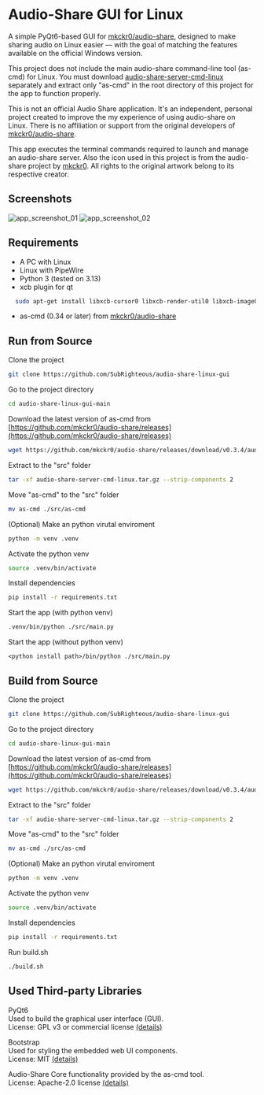# Audio-Share GUI for Linux


A simple PyQt6-based GUI for [mkckr0/audio-share](https://github.com/mkckr0/audio-share), designed to make sharing audio on Linux easier — with the goal of matching the features available on the official Windows version. 

This project does not include the main audio-share command-line tool (as-cmd) for Linux.
You must download [audio-share-server-cmd-linux](https://github.com/mkckr0/audio-share/releases) separately and extract only "as-cmd" in the root directory of this project for the app to function properly.

This is not an official Audio Share application.
It's an independent, personal project created to improve the my experience of using audio-share on Linux.
There is no affiliation or support from the original developers of [mkckr0/audio-share](https://github.com/mkckr0/audio-share).

This app executes the terminal commands required to launch and manage an audio-share server. Also the icon used in this project is from the audio-share project by [mkckr0](https://github.com/mkckr0).
All rights to the original artwork belong to its respective creator.

## Screenshots

![app_screenshot_01](https://github.com/user-attachments/assets/4bb75056-9db3-45f0-b8b8-9307df94ae4a)
![app_screenshot_02](https://github.com/user-attachments/assets/04e6852e-6300-45d4-8eb1-8a25fdbe2a3e)

## Requirements
* A PC with Linux
* Linux with PipeWire
* Python 3 (tested on 3.13)
* xcb plugin for qt
```bash
  sudo apt-get install libxcb-cursor0 libxcb-render-util0 libxcb-image0 libxcb-keysyms1 libxcb-icccm4
```
* as-cmd (0.34 or later) from [mkckr0/audio-share](https://github.com/mkckr0/audio-share/releases)

## Run from Source

Clone the project

```bash
git clone https://github.com/SubRighteous/audio-share-linux-gui
```

Go to the project directory

```bash
cd audio-share-linux-gui-main
```

Download the latest version of as-cmd from [https://github.com/mkckr0/audio-share/releases](https://github.com/mkckr0/audio-share/releases)
```bash
wget https://github.com/mkckr0/audio-share/releases/download/v0.3.4/audio-share-server-cmd-linux.tar.gz
```

Extract to the "src" folder
```bash
tar -xf audio-share-server-cmd-linux.tar.gz --strip-components 2
```

Move "as-cmd" to the "src" folder
```bash
mv as-cmd ./src/as-cmd
```

(Optional) Make an python virutal enviroment
```bash
python -m venv .venv
```
Activate the python venv
```bash
source .venv/bin/activate
```
Install dependencies

```bash
pip install -r requirements.txt
```

Start the app (with python venv)

```bash
.venv/bin/python ./src/main.py
```

Start the app (without python venv)
```
<python install path>/bin/python ./src/main.py
```
## Build from Source
Clone the project

```bash
git clone https://github.com/SubRighteous/audio-share-linux-gui
```

Go to the project directory

```bash
cd audio-share-linux-gui-main
```

Download the latest version of as-cmd from [https://github.com/mkckr0/audio-share/releases](https://github.com/mkckr0/audio-share/releases)
```bash
wget https://github.com/mkckr0/audio-share/releases/download/v0.3.4/audio-share-server-cmd-linux.tar.gz
```

Extract to the "src" folder
```bash
tar -xf audio-share-server-cmd-linux.tar.gz --strip-components 2
```

Move "as-cmd" to the "src" folder
```bash
mv as-cmd ./src/as-cmd
```

(Optional) Make an python virutal enviroment
```bash
python -m venv .venv
```
Activate the python venv
```bash
source .venv/bin/activate
```
Install dependencies

```bash
pip install -r requirements.txt
```

Run build.sh
```bash
./build.sh
```

## Used Third-party Libraries

PyQt6\
Used to build the graphical user interface (GUI).\
License: GPL v3 or commercial license [(details)](https://www.riverbankcomputing.com/commercial/license-faq)

Bootstrap\
Used for styling the embedded web UI components.\
License: MIT [(details)](https://github.com/twbs/bootstrap/blob/main/LICENSE)

Audio-Share
Core functionality provided by the as-cmd tool.\
License: Apache-2.0 license [(details)](https://github.com/mkckr0/audio-share/blob/main/LICENSE)
